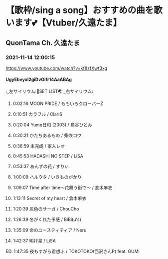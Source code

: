 # 【歌枠/sing a song】おすすめの曲を歌います💕【Vtuber/久遠たま】

## QuonTama Ch. 久遠たま

### 2021-11-14 12:00:15

https://www.youtube.com/watch?v=kf8zfXwf3xg

#### UgyEbvyxl2giDvOifr14AaABAg

:_左サイリウム:🥚SET LIST🌏:_右サイリウム:



01. 0:02:16 MOON PRIDE / ももいろクローバーZ

02. 0:10:51 カラフル / ClariS

03. 0:20:04 Yume日和 (2003) / 島谷ひとみ

04. 0:30:21 かたちあるもの / 柴咲コウ

05. 0:36:59 未完成 / 家入レオ

06. 0:45:53 HADASHi NO STEP / LiSA

07. 0:53:37 あんずの花 / すりぃ

08. 1:00:09 ハルウタ / いきものがかり

09. 1:09:07 Time after time〜花舞う街で〜 / 倉木麻衣

10. 1:13:11 Secret of my heart / 倉木麻衣

11. 1:20:39 灰色のサーガ / ChouCho

12. 1:26:39 冬がくれた予感 / BiBi(μ's)

13. 1:35:09 命のユースティティア / Neru

14. 1:42:37 明け星 / LiSA

ED. 1:47:35 夜もすがら君想ふ / TOKOTOKO(西沢さんP) feat. GUMI

